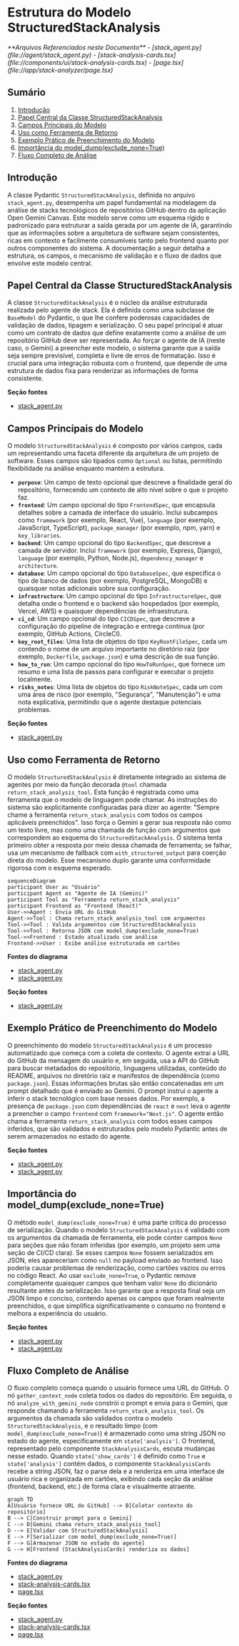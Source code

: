 # Estrutura do Modelo StructuredStackAnalysis

<cite>
**Arquivos Referenciados neste Documento**   
- [stack_agent.py](file://agent/stack_agent.py)
- [stack-analysis-cards.tsx](file://components/ui/stack-analysis-cards.tsx)
- [page.tsx](file://app/stack-analyzer/page.tsx)
</cite>

## Sumário
1. [Introdução](#introdução)
2. [Papel Central da Classe StructuredStackAnalysis](#papel-central-da-classe-structuredstackanalysis)
3. [Campos Principais do Modelo](#campos-principais-do-modelo)
4. [Uso como Ferramenta de Retorno](#uso-como-ferramenta-de-retorno)
5. [Exemplo Prático de Preenchimento do Modelo](#exemplo-prático-de-preenchimento-do-modelo)
6. [Importância do model_dump(exclude_none=True)](#importância-do-model_dumplexclude_none=true)
7. [Fluxo Completo de Análise](#fluxo-completo-de-análise)

## Introdução
A classe Pydantic `StructuredStackAnalysis`, definida no arquivo `stack_agent.py`, desempenha um papel fundamental na modelagem da análise de stacks tecnológicos de repositórios GitHub dentro da aplicação Open Gemini Canvas. Este modelo serve como um esquema rígido e padronizado para estruturar a saída gerada por um agente de IA, garantindo que as informações sobre a arquitetura de software sejam consistentes, ricas em contexto e facilmente consumíveis tanto pelo frontend quanto por outros componentes do sistema. A documentação a seguir detalha a estrutura, os campos, o mecanismo de validação e o fluxo de dados que envolve este modelo central.

## Papel Central da Classe StructuredStackAnalysis
A classe `StructuredStackAnalysis` é o núcleo da análise estruturada realizada pelo agente de stack. Ela é definida como uma subclasse de `BaseModel` do Pydantic, o que lhe confere poderosas capacidades de validação de dados, tipagem e serialização. O seu papel principal é atuar como um contrato de dados que define exatamente como a análise de um repositório GitHub deve ser representada. Ao forçar o agente de IA (neste caso, o Gemini) a preencher este modelo, o sistema garante que a saída seja sempre previsível, completa e livre de erros de formatação. Isso é crucial para uma integração robusta com o frontend, que depende de uma estrutura de dados fixa para renderizar as informações de forma consistente.

**Seção fontes**
- [stack_agent.py](file://agent/stack_agent.py#L85-L94)

## Campos Principais do Modelo
O modelo `StructuredStackAnalysis` é composto por vários campos, cada um representando uma faceta diferente da arquitetura de um projeto de software. Esses campos são tipados como `Optional` ou listas, permitindo flexibilidade na análise enquanto mantém a estrutura.

- **`purpose`**: Um campo de texto opcional que descreve a finalidade geral do repositório, fornecendo um contexto de alto nível sobre o que o projeto faz.
- **`frontend`**: Um campo opcional do tipo `FrontendSpec`, que encapsula detalhes sobre a camada de interface do usuário. Inclui subcampos como `framework` (por exemplo, React, Vue), `language` (por exemplo, JavaScript, TypeScript), `package_manager` (por exemplo, npm, yarn) e `key_libraries`.
- **`backend`**: Um campo opcional do tipo `BackendSpec`, que descreve a camada de servidor. Inclui `framework` (por exemplo, Express, Django), `language` (por exemplo, Python, Node.js), `dependency_manager` e `architecture`.
- **`database`**: Um campo opcional do tipo `DatabaseSpec`, que especifica o tipo de banco de dados (por exemplo, PostgreSQL, MongoDB) e quaisquer notas adicionais sobre sua configuração.
- **`infrastructure`**: Um campo opcional do tipo `InfrastructureSpec`, que detalha onde o frontend e o backend são hospedados (por exemplo, Vercel, AWS) e quaisquer dependências de infraestrutura.
- **`ci_cd`**: Um campo opcional do tipo `CICDSpec`, que descreve a configuração do pipeline de integração e entrega contínua (por exemplo, GitHub Actions, CircleCI).
- **`key_root_files`**: Uma lista de objetos do tipo `KeyRootFileSpec`, cada um contendo o nome de um arquivo importante no diretório raiz (por exemplo, `Dockerfile`, `package.json`) e uma descrição de sua função.
- **`how_to_run`**: Um campo opcional do tipo `HowToRunSpec`, que fornece um resumo e uma lista de passos para configurar e executar o projeto localmente.
- **`risks_notes`**: Uma lista de objetos do tipo `RiskNoteSpec`, cada um com uma área de risco (por exemplo, "Segurança", "Manutenção") e uma nota explicativa, permitindo que o agente destaque potenciais problemas.

**Seção fontes**
- [stack_agent.py](file://agent/stack_agent.py#L39-L82)

## Uso como Ferramenta de Retorno
O modelo `StructuredStackAnalysis` é diretamente integrado ao sistema de agentes por meio da função decorada `@tool` chamada `return_stack_analysis_tool`. Esta função é registrada como uma ferramenta que o modelo de linguagem pode chamar. As instruções do sistema são explicitamente configuradas para dizer ao agente: "Sempre chame a ferramenta `return_stack_analysis` com todos os campos aplicáveis preenchidos". Isso força o Gemini a gerar sua resposta não como um texto livre, mas como uma chamada de função com argumentos que correspondem ao esquema do `StructuredStackAnalysis`. O sistema tenta primeiro obter a resposta por meio dessa chamada de ferramenta; se falhar, usa um mecanismo de fallback com `with_structured_output` para coerção direta do modelo. Esse mecanismo duplo garante uma conformidade rigorosa com o esquema esperado.

```mermaid
sequenceDiagram
participant User as "Usuário"
participant Agent as "Agente de IA (Gemini)"
participant Tool as "Ferramenta return_stack_analysis"
participant Frontend as "Frontend (React)"
User->>Agent : Envia URL do GitHub
Agent->>Tool : Chama return_stack_analysis_tool com argumentos
Tool->>Tool : Valida argumentos com StructuredStackAnalysis
Tool->>Tool : Retorna JSON com model_dump(exclude_none=True)
Tool->>Frontend : Estado atualizado com análise
Frontend->>User : Exibe análise estruturada em cartões
```

**Fontes do diagrama**
- [stack_agent.py](file://agent/stack_agent.py#L100-L106)
- [stack_agent.py](file://agent/stack_agent.py#L377-L436)

**Seção fontes**
- [stack_agent.py](file://agent/stack_agent.py#L100-L106)

## Exemplo Prático de Preenchimento do Modelo
O preenchimento do modelo `StructuredStackAnalysis` é um processo automatizado que começa com a coleta de contexto. O agente extrai a URL do GitHub da mensagem do usuário e, em seguida, usa a API do GitHub para buscar metadados do repositório, linguagens utilizadas, conteúdo do README, arquivos no diretório raiz e manifestos de dependência (como `package.json`). Essas informações brutas são então concatenadas em um prompt detalhado que é enviado ao Gemini. O prompt instrui o agente a inferir o stack tecnológico com base nesses dados. Por exemplo, a presença de `package.json` com dependências de `react` e `next` leva o agente a preencher o campo `frontend` com `framework="Next.js"`. O agente então chama a ferramenta `return_stack_analysis` com todos esses campos inferidos, que são validados e estruturados pelo modelo Pydantic antes de serem armazenados no estado do agente.

**Seção fontes**
- [stack_agent.py](file://agent/stack_agent.py#L262-L265)
- [stack_agent.py](file://agent/stack_agent.py#L338-L379)

## Importância do model_dump(exclude_none=True)
O método `model_dump(exclude_none=True)` é uma parte crítica do processo de serialização. Quando o modelo `StructuredStackAnalysis` é validado com os argumentos da chamada de ferramenta, ele pode conter campos `None` para seções que não foram inferidas (por exemplo, um projeto sem uma seção de CI/CD clara). Se esses campos `None` fossem serializados em JSON, eles apareceriam como `null` no payload enviado ao frontend. Isso poderia causar problemas de renderização, como cartões vazios ou erros no código React. Ao usar `exclude_none=True`, o Pydantic remove completamente quaisquer campos que tenham valor `None` do dicionário resultante antes da serialização. Isso garante que a resposta final seja um JSON limpo e conciso, contendo apenas os campos que foram realmente preenchidos, o que simplifica significativamente o consumo no frontend e melhora a experiência do usuário.

**Seção fontes**
- [stack_agent.py](file://agent/stack_agent.py#L104)
- [stack_agent.py](file://agent/stack_agent.py#L420)

## Fluxo Completo de Análise
O fluxo completo começa quando o usuário fornece uma URL do GitHub. O nó `gather_context_node` coleta todos os dados do repositório. Em seguida, o nó `analyze_with_gemini_node` constrói o prompt e envia para o Gemini, que responde chamando a ferramenta `return_stack_analysis_tool`. Os argumentos da chamada são validados contra o modelo `StructuredStackAnalysis`, e o resultado limpo (com `model_dump(exclude_none=True)`) é armazenado como uma string JSON no estado do agente, especificamente em `state['analysis']`. O frontend, representado pelo componente `StackAnalysisCards`, escuta mudanças nesse estado. Quando `state['show_cards']` é definido como `True` e `state['analysis']` contém dados, o componente `StackAnalysisCards` recebe a string JSON, faz o parse dela e a renderiza em uma interface de usuário rica e organizada em cartões, exibindo cada seção da análise (frontend, backend, etc.) de forma clara e visualmente atraente.

```mermaid
graph TD
A[Usuário fornece URL do GitHub] --> B[Coletar contexto do repositório]
B --> C[Construir prompt para o Gemini]
C --> D[Gemini chama return_stack_analysis_tool]
D --> E[Validar com StructuredStackAnalysis]
E --> F[Serializar com model_dump(exclude_none=True)]
F --> G[Armazenar JSON no estado do agente]
G --> H[Frontend (StackAnalysisCards) renderiza os dados]
```

**Fontes do diagrama**
- [stack_agent.py](file://agent/stack_agent.py#L409-L436)
- [stack-analysis-cards.tsx](file://components/ui/stack-analysis-cards.tsx#L107-L153)
- [page.tsx](file://app/stack-analyzer/page.tsx#L61-L110)

**Seção fontes**
- [stack_agent.py](file://agent/stack_agent.py#L489-L504)
- [stack-analysis-cards.tsx](file://components/ui/stack-analysis-cards.tsx)
- [page.tsx](file://app/stack-analyzer/page.tsx)